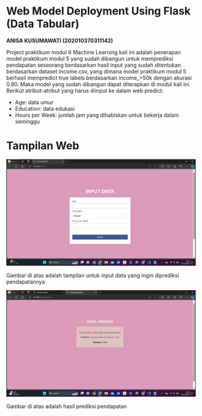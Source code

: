 # **Web Model Deployment Using Flask (Data Tabular)**
**ANISA KUSUMAWATI (202010370311142)**

Project praktikum modul 6 Machine Learning kali ini adalah penerapan model praktikum modul 5 yang sudah dibangun untuk memprediksi pendapatan seseorang berdasarkan hasil input yang sudah ditentukan berdasarkan dataset income.csv, yang dimana model praktikum modul 5 berhasil mempredict true labels berdasarkan income_>50k dengan akurasi 0.80. Maka model yang sudah dibangun dapat diterapkan di modul kali ini.
Berikut atribut-atribut yang harus diinput ke dalam web predict:
- Age: data umur
- Education: data edukasi
- Hours per Week: jumlah jam yang dihabiskan untuk bekerja dalam seminggu

# **Tampilan Web**
![image](https://github.com/anisakusumawati/Modul6/blob/main/css/tampilan%201.jpeg)

Gambar di atas adalah tampilan untuk input data yang ingin diprediksi pendapatannya

![image](https://github.com/anisakusumawati/Modul6/blob/main/css/Tampilan%202.jpeg)

Gambar di atas adalah hasil prediksi pendapatan 
